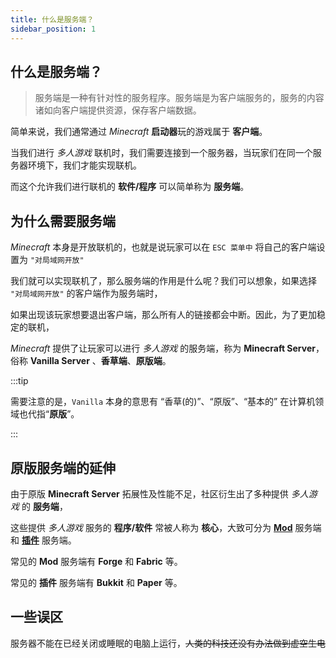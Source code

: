```yaml
---
title: 什么是服务端？
sidebar_position: 1
---
```


## 什么是服务端？

> 服务端是一种有针对性的服务程序。服务端是为客户端服务的，服务的内容诸如向客户端提供资源，保存客户端数据。

简单来说，我们通常通过 *Minecraft* **启动器**玩的游戏属于 **客户端**。

当我们进行 *多人游戏* 联机时，我们需要连接到一个服务器，当玩家们在同一个服务器环境下，我们才能实现联机。

而这个允许我们进行联机的 **软件/程序** 可以简单称为 **服务端**。

## 为什么需要服务端

*Minecraft* 本身是开放联机的，也就是说玩家可以在 `ESC 菜单中` 将自己的客户端设置为 `"对局域网开放"`

我们就可以实现联机了，那么服务端的作用是什么呢？我们可以想象，如果选择 `"对局域网开放"` 的客户端作为服务端时，

如果出现该玩家想要退出客户端，那么所有人的链接都会中断。因此，为了更加稳定的联机，

*Minecraft* 提供了让玩家可以进行 *多人游戏* 的服务端，称为 **Minecraft Server**，俗称 **Vanilla Server** 、**香草端**、**原版端**。

:::tip

需要注意的是，`Vanilla` 本身的意思有 “香草(的)”、“原版”、“基本的” 在计算机领域也代指“**原版**”。

:::

## 原版服务端的延伸

由于原版 **Minecraft Server** 拓展性及性能不足，社区衍生出了多种提供 *多人游戏* 的 **服务端**，

这些提供 *多人游戏* 服务的 **程序/软件** 常被人称为 **核心**，大致可分为
**[Mod](https://yizhan.wiki/NitWikit/Java/start/basic/what-is-mod)** 服务端和 **[插件](what-is-plugin.md)** 服务端。

常见的 **Mod** 服务端有 **Forge** 和 **Fabric** 等。

常见的 **插件** 服务端有 **Bukkit** 和 **Paper** 等。

## 一些误区

服务器不能在已经关闭或睡眠的电脑上运行，~~人类的科技还没有办法做到虚空生电~~
